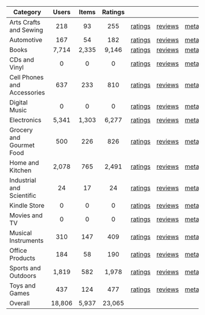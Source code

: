 | Category | Users | Items | Ratings |  |  |  | 
 |----------|:-----:|:-----:|:-----:|:-----:|:-----:|:-----:|
Arts Crafts and Sewing | 218 | 93 | 255 | [ratings](https://ciir.cs.umass.edu/downloads/XMarket/FULL/cn/Arts_Crafts_and_Sewing/ratings_cn_Arts_Crafts_and_Sewing.txt.gz) | [reviews](https://ciir.cs.umass.edu/downloads/XMarket/FULL/cn/Arts_Crafts_and_Sewing/reviews_cn_Arts_Crafts_and_Sewing.json.gz) | [metadata](https://ciir.cs.umass.edu/downloads/XMarket/FULL/cn/Arts_Crafts_and_Sewing/metadata_cn_Arts_Crafts_and_Sewing.json.gz) |  
Automotive | 167 | 54 | 182 | [ratings](https://ciir.cs.umass.edu/downloads/XMarket/FULL/cn/Automotive/ratings_cn_Automotive.txt.gz) | [reviews](https://ciir.cs.umass.edu/downloads/XMarket/FULL/cn/Automotive/reviews_cn_Automotive.json.gz) | [metadata](https://ciir.cs.umass.edu/downloads/XMarket/FULL/cn/Automotive/metadata_cn_Automotive.json.gz) |  
Books | 7,714 | 2,335 | 9,146 | [ratings](https://ciir.cs.umass.edu/downloads/XMarket/FULL/cn/Books/ratings_cn_Books.txt.gz) | [reviews](https://ciir.cs.umass.edu/downloads/XMarket/FULL/cn/Books/reviews_cn_Books.json.gz) | [metadata](https://ciir.cs.umass.edu/downloads/XMarket/FULL/cn/Books/metadata_cn_Books.json.gz) |  
CDs and Vinyl | 0 | 0 | 0 | [ratings](https://ciir.cs.umass.edu/downloads/XMarket/FULL/cn/CDs_and_Vinyl/ratings_cn_CDs_and_Vinyl.txt.gz) | [reviews](https://ciir.cs.umass.edu/downloads/XMarket/FULL/cn/CDs_and_Vinyl/reviews_cn_CDs_and_Vinyl.json.gz) | [metadata](https://ciir.cs.umass.edu/downloads/XMarket/FULL/cn/CDs_and_Vinyl/metadata_cn_CDs_and_Vinyl.json.gz) |  
Cell Phones and Accessories | 637 | 233 | 810 | [ratings](https://ciir.cs.umass.edu/downloads/XMarket/FULL/cn/Cell_Phones_and_Accessories/ratings_cn_Cell_Phones_and_Accessories.txt.gz) | [reviews](https://ciir.cs.umass.edu/downloads/XMarket/FULL/cn/Cell_Phones_and_Accessories/reviews_cn_Cell_Phones_and_Accessories.json.gz) | [metadata](https://ciir.cs.umass.edu/downloads/XMarket/FULL/cn/Cell_Phones_and_Accessories/metadata_cn_Cell_Phones_and_Accessories.json.gz) |  
Digital Music | 0 | 0 | 0 | [ratings](https://ciir.cs.umass.edu/downloads/XMarket/FULL/cn/Digital_Music/ratings_cn_Digital_Music.txt.gz) | [reviews](https://ciir.cs.umass.edu/downloads/XMarket/FULL/cn/Digital_Music/reviews_cn_Digital_Music.json.gz) | [metadata](https://ciir.cs.umass.edu/downloads/XMarket/FULL/cn/Digital_Music/metadata_cn_Digital_Music.json.gz) |  
Electronics | 5,341 | 1,303 | 6,277 | [ratings](https://ciir.cs.umass.edu/downloads/XMarket/FULL/cn/Electronics/ratings_cn_Electronics.txt.gz) | [reviews](https://ciir.cs.umass.edu/downloads/XMarket/FULL/cn/Electronics/reviews_cn_Electronics.json.gz) | [metadata](https://ciir.cs.umass.edu/downloads/XMarket/FULL/cn/Electronics/metadata_cn_Electronics.json.gz) |  
Grocery and Gourmet Food | 500 | 226 | 826 | [ratings](https://ciir.cs.umass.edu/downloads/XMarket/FULL/cn/Grocery_and_Gourmet_Food/ratings_cn_Grocery_and_Gourmet_Food.txt.gz) | [reviews](https://ciir.cs.umass.edu/downloads/XMarket/FULL/cn/Grocery_and_Gourmet_Food/reviews_cn_Grocery_and_Gourmet_Food.json.gz) | [metadata](https://ciir.cs.umass.edu/downloads/XMarket/FULL/cn/Grocery_and_Gourmet_Food/metadata_cn_Grocery_and_Gourmet_Food.json.gz) |  
Home and Kitchen | 2,078 | 765 | 2,491 | [ratings](https://ciir.cs.umass.edu/downloads/XMarket/FULL/cn/Home_and_Kitchen/ratings_cn_Home_and_Kitchen.txt.gz) | [reviews](https://ciir.cs.umass.edu/downloads/XMarket/FULL/cn/Home_and_Kitchen/reviews_cn_Home_and_Kitchen.json.gz) | [metadata](https://ciir.cs.umass.edu/downloads/XMarket/FULL/cn/Home_and_Kitchen/metadata_cn_Home_and_Kitchen.json.gz) |  
Industrial and Scientific | 24 | 17 | 24 | [ratings](https://ciir.cs.umass.edu/downloads/XMarket/FULL/cn/Industrial_and_Scientific/ratings_cn_Industrial_and_Scientific.txt.gz) | [reviews](https://ciir.cs.umass.edu/downloads/XMarket/FULL/cn/Industrial_and_Scientific/reviews_cn_Industrial_and_Scientific.json.gz) | [metadata](https://ciir.cs.umass.edu/downloads/XMarket/FULL/cn/Industrial_and_Scientific/metadata_cn_Industrial_and_Scientific.json.gz) |  
Kindle Store | 0 | 0 | 0 | [ratings](https://ciir.cs.umass.edu/downloads/XMarket/FULL/cn/Kindle_Store/ratings_cn_Kindle_Store.txt.gz) | [reviews](https://ciir.cs.umass.edu/downloads/XMarket/FULL/cn/Kindle_Store/reviews_cn_Kindle_Store.json.gz) | [metadata](https://ciir.cs.umass.edu/downloads/XMarket/FULL/cn/Kindle_Store/metadata_cn_Kindle_Store.json.gz) |  
Movies and TV | 0 | 0 | 0 | [ratings](https://ciir.cs.umass.edu/downloads/XMarket/FULL/cn/Movies_and_TV/ratings_cn_Movies_and_TV.txt.gz) | [reviews](https://ciir.cs.umass.edu/downloads/XMarket/FULL/cn/Movies_and_TV/reviews_cn_Movies_and_TV.json.gz) | [metadata](https://ciir.cs.umass.edu/downloads/XMarket/FULL/cn/Movies_and_TV/metadata_cn_Movies_and_TV.json.gz) |  
Musical Instruments | 310 | 147 | 409 | [ratings](https://ciir.cs.umass.edu/downloads/XMarket/FULL/cn/Musical_Instruments/ratings_cn_Musical_Instruments.txt.gz) | [reviews](https://ciir.cs.umass.edu/downloads/XMarket/FULL/cn/Musical_Instruments/reviews_cn_Musical_Instruments.json.gz) | [metadata](https://ciir.cs.umass.edu/downloads/XMarket/FULL/cn/Musical_Instruments/metadata_cn_Musical_Instruments.json.gz) |  
Office Products | 184 | 58 | 190 | [ratings](https://ciir.cs.umass.edu/downloads/XMarket/FULL/cn/Office_Products/ratings_cn_Office_Products.txt.gz) | [reviews](https://ciir.cs.umass.edu/downloads/XMarket/FULL/cn/Office_Products/reviews_cn_Office_Products.json.gz) | [metadata](https://ciir.cs.umass.edu/downloads/XMarket/FULL/cn/Office_Products/metadata_cn_Office_Products.json.gz) |  
Sports and Outdoors | 1,819 | 582 | 1,978 | [ratings](https://ciir.cs.umass.edu/downloads/XMarket/FULL/cn/Sports_and_Outdoors/ratings_cn_Sports_and_Outdoors.txt.gz) | [reviews](https://ciir.cs.umass.edu/downloads/XMarket/FULL/cn/Sports_and_Outdoors/reviews_cn_Sports_and_Outdoors.json.gz) | [metadata](https://ciir.cs.umass.edu/downloads/XMarket/FULL/cn/Sports_and_Outdoors/metadata_cn_Sports_and_Outdoors.json.gz) |  
Toys and Games | 437 | 124 | 477 | [ratings](https://ciir.cs.umass.edu/downloads/XMarket/FULL/cn/Toys_and_Games/ratings_cn_Toys_and_Games.txt.gz) | [reviews](https://ciir.cs.umass.edu/downloads/XMarket/FULL/cn/Toys_and_Games/reviews_cn_Toys_and_Games.json.gz) | [metadata](https://ciir.cs.umass.edu/downloads/XMarket/FULL/cn/Toys_and_Games/metadata_cn_Toys_and_Games.json.gz) |  
Overall | 18,806 | 5,937 | 23,065 |  |  |  |
